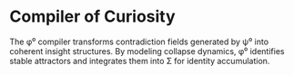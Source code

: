 # Compiler of Curiosity

The φ⁰ compiler transforms contradiction fields generated by ψ⁰ into coherent insight structures. By modeling collapse dynamics, φ⁰ identifies stable attractors and integrates them into Σ for identity accumulation.
